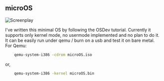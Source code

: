 ## microOS

![Screenplay](https://raw.githubusercontent.com/shaswata56/microOS/master/res/screenplay.gif)

I've written this minimal OS by following the OSDev tutorial. Currently it supports only kernel mode, no usermode implemented and no plan to do it.
It can be easily run under qemu / burn on a usb and test it on bare metal.
For Qemu:

```sh
    qemu-system-i386 -cdrom microOS.iso
```

or,

```sh
    qemu-system-i386 -kernel microOS.bin
```

